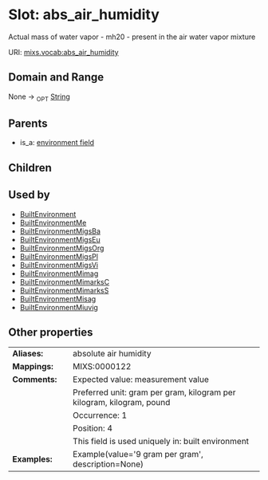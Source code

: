 
# Slot: abs_air_humidity


Actual mass of water vapor - mh20 - present in the air water vapor mixture

URI: [mixs.vocab:abs_air_humidity](https://w3id.org/mixs/vocab/abs_air_humidity)


## Domain and Range

None ->  <sub>OPT</sub> [String](types/String.md)

## Parents

 *  is_a: [environment field](environment_field.md)

## Children


## Used by

 * [BuiltEnvironment](BuiltEnvironment.md)
 * [BuiltEnvironmentMe](BuiltEnvironmentMe.md)
 * [BuiltEnvironmentMigsBa](BuiltEnvironmentMigsBa.md)
 * [BuiltEnvironmentMigsEu](BuiltEnvironmentMigsEu.md)
 * [BuiltEnvironmentMigsOrg](BuiltEnvironmentMigsOrg.md)
 * [BuiltEnvironmentMigsPl](BuiltEnvironmentMigsPl.md)
 * [BuiltEnvironmentMigsVi](BuiltEnvironmentMigsVi.md)
 * [BuiltEnvironmentMimag](BuiltEnvironmentMimag.md)
 * [BuiltEnvironmentMimarksC](BuiltEnvironmentMimarksC.md)
 * [BuiltEnvironmentMimarksS](BuiltEnvironmentMimarksS.md)
 * [BuiltEnvironmentMisag](BuiltEnvironmentMisag.md)
 * [BuiltEnvironmentMiuvig](BuiltEnvironmentMiuvig.md)

## Other properties

|  |  |  |
| --- | --- | --- |
| **Aliases:** | | absolute air humidity |
| **Mappings:** | | MIXS:0000122 |
| **Comments:** | | Expected value: measurement value |
|  | | Preferred unit: gram per gram, kilogram per kilogram, kilogram, pound |
|  | | Occurrence: 1 |
|  | | Position: 4 |
|  | | This field is used uniquely in: built environment |
| **Examples:** | | Example(value='9 gram per gram', description=None) |


